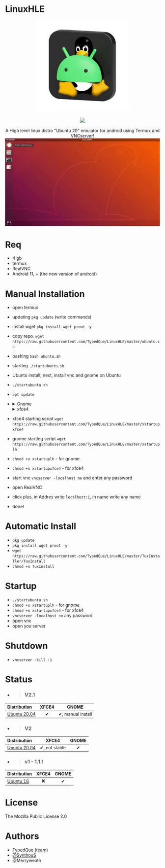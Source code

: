 # LinuxHLE
</div>
<p align="Center">
<img src="Assets/LinuxHLE.png" height="300" >
</p>
<p align="Center">
<img
src="https://badges.frapsoft.com/os/v1/open-source.svg?v=103">
</p>

<p align="Center">
A High level linux distro "Ubuntu 20" emulator for android using Termux and VNCserver!
<img src="Assets/ScreenLinuxHLE.png">

# Req
- 4 gb
- termux
- RealVNC
- Android 11, + (the new version of android)

# Manual Installation
- open termux
- updating ```pkg update``` (write commands)
- install wget ```pkg install wget proot -y```
- copy repo. ```wget https://raw.githubusercontent.com/TypedQue/LinuxHLE/master/ubuntu.sh```
- bashing ```bash ubuntu.sh```
- starting ```./startubuntu.sh```
- Ubuntu install, next, install vnc and gnome on Ubuntu
- ```./startubuntu.sh```
- ```apt update```
- <details>
  <summary>Gnome</summary>
 
  ```apt install gnome-shell gnome-terminal nautilus gnome-tweaks gnome-shell-extension-ubuntu-dock light-themes suru-icon-theme gedit dbus-x11 tigervnc-standalone-server nano -y```
 
  </details>
  <details>
  <summary>xfce4</summary>
 
  ```apt install xfce4 xfce4-goodies xorg dbus-x11 x11-xserver-utils tigervnc-standalone-server nano -y```
 
  </details>
- xfce4 starting script ```wget https://raw.githubusercontent.com/TypedQue/LinuxHLE/master/xstartupxfce4```
- gnome starting script ```wget https://raw.githubusercontent.com/TypedQue/LinuxHLE/master/xstartuplh```
- ```chmod +x xstartuplh``` - for gnome
- ```chmod +x xstartupxfce4``` - for xfce4
- start vnc ```vncserver -localhost no``` and enter any password
- open RealVNC
- click plus, in Addres write ```localhost:1```, in name write any name
- done!
# Automatic Install
- ```pkg update```
- ```pkg install wget proot -y```
- ```wget https://raw.githubusercontent.com/TypedQue/LinuxHLE/master/TuxInstaller/TuxInstall```
- ```chmod +x TuxInstall```

# Startup
- ```./startubuntu.sh```
- ```chmod +x xstartuplh``` - for gnome
- ```chmod +x xstartupxfce4``` - for xfce4
- ```vncserver -localhost no``` any password
- open vnc
- open you server
# Shutdown
- ```vncserver -kill :1```
# Status
- > ### V2.1

| Distribution  | XFCE4 | GNOME |
|:-------------- |:------:|:------:|
| [Ubuntu 20.04](https://github.com/TypedQue/LinuxHLE/releases/tag/v2.1) | ✔ | ✔, manual install |

- > ### V2

| Distribution  | XFCE4 | GNOME |
|:-------------- |:------:|:------:|
| [Ubuntu 20.04](https://github.com/TypedQue/LinuxHLE/releases/tag/v2) | ✔, not stable | ✔ |

- > ### v1 - 1.1.1

| Distribution  | XFCE4 | GNOME |
|:-------------- |:------:|:------:|
| [Ubuntu 18](https://github.com/TypedQue/LinuxHLE/releases/tag/v1.1.1) | ❌ | ✔ |

# License
The Mozilla Public License 2.0

# Authors
- [TypedQue (team)](https://GitHub.com/TypedQue)
- [@SynthouS](https://youtube.com/SynthouS)
- @Merryweath

